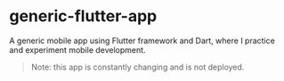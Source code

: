 # generic-flutter-app

A generic mobile app using Flutter framework and Dart, where I practice and experiment mobile development.

> Note: this app is constantly changing and is not deployed.
